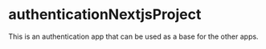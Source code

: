 # authenticationNextjsProject
This is an authentication app that can be used as a base for the other apps. 
